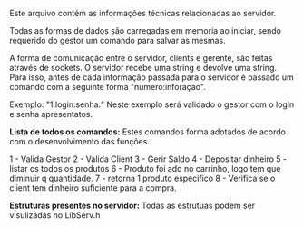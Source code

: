 Este arquivo contém as informações técnicas relacionadas ao servidor.

Todas as formas de dados são carregadas em memoria ao iniciar, sendo requerido do gestor um comando para salvar as mesmas.


A forma de comunicação entre o servidor, clients e gerente, são feitas através de sockets. O servidor recebe uma string e devolve uma string. Para isso, antes de cada informação passada para o servidor é passado um comando com a seguinte forma "numero:inforação".

Exemplo: "1:login:senha:" 
Neste exemplo será validado o gestor com o login e senha apresentatos.

**Lista de todos os comandos:** Estes comandos forma adotados de acordo com o desenvolvimento das funções.

1 - Valida Gestor
2 - Valida Client
3 - Gerir Saldo
4 - Depositar dinheiro
5 - listar os todos os produtos
6 - Produto foi add no carrinho, logo tem que diminuir q quantidade.
7 - retorna 1 produto especifico
8 - Verifica se o client tem dinheiro suficiente para a compra.


**Estruturas presentes no servidor:** Todas as estrutuas podem ser visulizadas no LibServ.h



